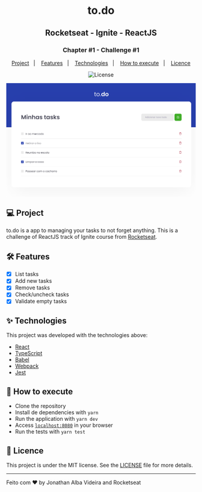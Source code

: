 <h1 align="center">to.do</h1>
<h2 align="center">Rocketseat - Ignite - ReactJS</h2>

<h3 align="center">Chapter #1 - Challenge #1</h3>
<p align="center">
  <a href="#-Project">Project</a>&nbsp;&nbsp;&nbsp;|&nbsp;&nbsp;&nbsp;
  <a href="#-Features">Features</a>&nbsp;&nbsp;&nbsp;|&nbsp;&nbsp;&nbsp;
  <a href="#-Tecnologias">Technologies</a>&nbsp;&nbsp;&nbsp;|&nbsp;&nbsp;&nbsp;
  <a href="#-How-to-execute">How to execute</a>&nbsp;&nbsp;&nbsp;|&nbsp;&nbsp;&nbsp;
  <a href="#-Licence">Licence</a>
</p>

<p align="center">
  <img alt="License" src="https://img.shields.io/static/v1?label=license&message=MIT&color=069446&labelColor=000000">
</p>

<img align="center" src=".github/images/todo-project.png" slt="to.do" />

## 💻 Project

to.do is a app to managing your tasks to not forget anything. This is a challenge of ReactJS track of Ignite course from [Rocketseat](https://rocketseat.com.br/).

## 🛠️ Features

- [x] List tasks
- [x] Add new tasks
- [x] Remove tasks
- [x] Check/uncheck tasks
- [x] Validate empty tasks

## ✨ Technologies

This project was developed with the technologies above:

- [React](https://reactjs.org)
- [TypeScript](https://www.typescriptlang.org)
- [Babel](https://babeljs.io/)
- [Webpack](https://webpack.js.org/)
- [Jest](https://jestjs.io/)

## 🚀 How to execute

- Clone the repository
- Install de dependencies with `yarn`
- Run the application with `yarn dev`
- Access [`localhost:8080`](http://localhost:8080) in your browser
- Run the tests with `yarn test`

## 📄 Licence

This project is under the MIT license. See the [LICENSE](./LICENSE) file for more details.

---

Feito com ♥ by Jonathan Alba Videira and Rocketseat
